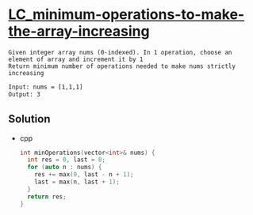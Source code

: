 # [LC_minimum-operations-to-make-the-array-increasing](https://leetcode.com/problems/minimum-operations-to-make-the-array-increasing)

```en
Given integer array nums (0-indexed). In 1 operation, choose an element of array and increment it by 1
Return minimum number of operations needed to make nums strictly increasing
```

```txt
Input: nums = [1,1,1]
Output: 3
```

## Solution

* cpp

  ```cpp
  int minOperations(vector<int>& nums) {
    int res = 0, last = 0;
    for (auto n : nums) {
      res += max(0, last - n + 1);
      last = max(n, last + 1);
    }
    return res;
  }
  ```
